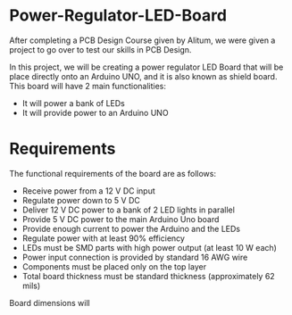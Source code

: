 # Power-Regulator-LED-Board

After completing a PCB Design Course given by Alitum, we were given a project to go over to test our skills in PCB Design. 

In this project, we will be creating a power regulator LED Board that will be place directly onto an Arduino UNO, and it is also known as shield board. This board will have 2 main functionalities: 
- It will power a bank of LEDs
- It will provide power to an Arduino UNO

# Requirements
The functional requirements of the board are as follows:
- Receive power from a 12 V DC input
- Regulate power down to 5 V DC
- Deliver 12 V DC power to a bank of 2 LED lights in parallel
- Provide 5 V DC power to the main Arduino Uno board
- Provide enough current to power the Arduino and the LEDs
- Regulate power with at least 90% efficiency
- LEDs must be SMD parts with high power output (at least 10 W each)
- Power input connection is provided by standard 16 AWG wire
- Components must be placed only on the top layer
- Total board thickness must be standard thickness (approximately 62 mils)

Board dimensions will 

